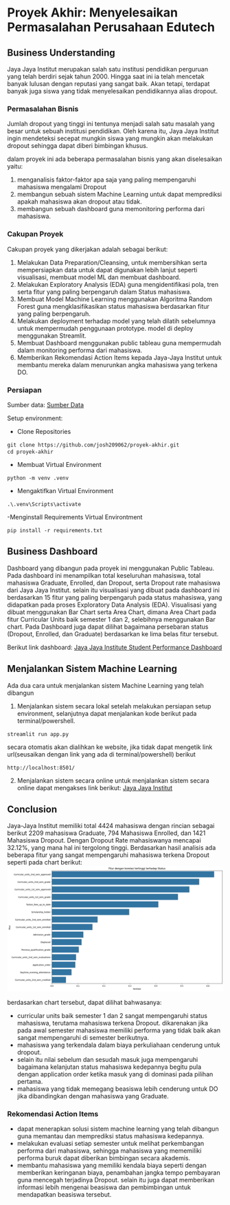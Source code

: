 # Proyek Akhir: Menyelesaikan Permasalahan Perusahaan Edutech

## Business Understanding
Jaya Jaya Institut merupakan salah satu institusi pendidikan perguruan yang telah berdiri sejak tahun 2000. Hingga saat ini ia telah mencetak banyak lulusan dengan reputasi yang sangat baik. Akan tetapi, terdapat banyak juga siswa yang tidak menyelesaikan pendidikannya alias dropout.

### Permasalahan Bisnis
Jumlah dropout yang tinggi ini tentunya menjadi salah satu masalah yang besar untuk sebuah institusi pendidikan. Oleh karena itu, Jaya Jaya Institut ingin mendeteksi secepat mungkin siswa yang mungkin akan melakukan dropout sehingga dapat diberi bimbingan khusus.

dalam proyek ini ada beberapa permasalahan bisnis yang akan diselesaikan yaitu:
1. menganalisis faktor-faktor apa saja yang paling mempengaruhi mahasiswa mengalami Dropout
2. membangun sebuah sistem Machine Learning untuk dapat memprediksi apakah mahasiswa akan dropout atau tidak.
3. membangun sebuah dashboard guna memonitoring performa dari mahasiswa.

### Cakupan Proyek
Cakupan proyek yang dikerjakan adalah sebagai berikut:
1. Melakukan Data Preparation/Cleansing, untuk membersihkan serta mempersiapkan data untuk dapat digunakan lebih lanjut seperti visualisasi, membuat model ML dan membuat dashboard.
2. Melakukan Exploratory Analysis (EDA) guna mengidentifikasi pola, tren serta fitur yang paling berpengaruh dalam Status mahasiswa.
3. Membuat Model Machine Learning menggunakan Algoritma Random Forest guna mengklasifikasikan status mahasiswa berdasarkan fitur yang paling berpengaruh.
4. Melakukan deployment terhadap model yang telah dilatih sebelumnya untuk mempermudah penggunaan prototype. model di deploy menggunakan Streamlit.
5. Membuat Dashboard menggunakan public tableau guna mempermudah dalam monitoring performa dari mahasiswa.
6. Memberikan Rekomendasi Action Items kepada Jaya-Jaya Institut untuk membantu mereka dalam menurunkan angka mahasiswa yang terkena DO.

### Persiapan

Sumber data: [Sumber Data](https://raw.githubusercontent.com/dicodingacademy/dicoding_dataset/refs/heads/main/students_performance/data.csv)

Setup environment:
- Clone Repositories
```
git clone https://github.com/josh209062/proyek-akhir.git
cd proyek-akhir
```
- Membuat Virtual Environment
```
python -m venv .venv
```
- Mengaktifkan Virtual Environment
```
.\.venv\Scripts\activate
```
-Menginstall Requirements Virtual Environtment
```
pip install -r requirements.txt
```

## Business Dashboard
Dashboard yang dibangun pada proyek ini menggunakan Public Tableau. Pada dashboard ini menampilkan total keseluruhan mahasiswa, total mahasiswa Graduate, Enrolled, dan Dropout, serta Dropout rate mahasiswa dari Jaya Jaya Institut. selain itu visualisasi yang dibuat pada dashboard ini berdasarkan 15 fitur yang paling berpengaruh pada status mahasiswa, yang didapatkan pada proses Exploratory Data Analysis (EDA). Visualisasi yang dibuat menggunakan Bar Chart serta Area Chart, dimana Area Chart pada fitur Curricular Units baik semester 1 dan 2, selebihnya menggunakan Bar chart. Pada Dashboard juga dapat dilihat bagaimana persebaran status (Dropout, Enrolled, dan Graduate) berdasarkan ke lima belas fitur tersebut.

Berikut link dashboard: [Jaya Jaya Institute Student Performance Dashboard](https://public.tableau.com/views/StudentsPerformanceDashboard_17505973396140/Dashboard1?:language=en-US&publish=yes&:sid=&:redirect=auth&:display_count=n&:origin=viz_share_link)


## Menjalankan Sistem Machine Learning
Ada dua cara untuk menjalankan sistem Machine Learning yang telah dibangun 
1. Menjalankan sistem secara lokal
setelah melakukan persiapan setup environment, selanjutnya dapat menjalankan kode berikut pada terminal/powershell.
```
streamlit run app.py
```
secara otomatis akan dialihkan ke website, jika tidak dapat mengetik link url(seusaikan dengan link yang ada di terminal/powershell) berikut

```
http://localhost:8501/
```
2. Menjalankan sistem secara online
untuk menjalankan sistem secara online dapat mengakses link berikut: [Jaya Jaya Institut]()

## Conclusion
Jaya-Jaya Institut memiliki total 4424 mahasiswa dengan rincian sebagai berikut 2209 mahasiswa Graduate, 794 Mahasiswa Enrolled, dan 1421 Mahasiswa Dropout. Dengan Dropout Rate mahasiswanya mencapai 32.12%, yang mana hal ini tergolong tinggi. Berdasarkan hasil analisis ada beberapa fitur yang sangat mempengaruhi mahasiswa terkena Dropout seperti pada chart berikut:
![alt text](image.png)

berdasarkan chart tersebut, dapat dilihat bahwasanya:
- curricular units baik semester 1 dan 2 sangat mempengaruhi status mahasiswa, terutama mahasiswa terkena Dropout. dikarenakan jika pada awal semester mahasiswa memiliki performa yang tidak baik akan sangat mempengaruhi di semester berikutnya.
- mahasiswa yang terkendala dalam biaya perkuliahaan cenderung untuk dropout.
- selain itu nilai sebelum dan sesudah masuk juga mempengaruhi bagaimana kelanjutan status mahasiswa kedepannya begitu pula dengan application order ketika masuk yang di dominasi pada pilihan pertama.
- mahasiswa yang tidak memegang beasiswa lebih cenderung untuk DO jika dibandingkan dengan mahasiswa yang Graduate.


### Rekomendasi Action Items


- dapat menerapkan solusi sistem machine learning yang telah dibangun guna memantau dan memprediksi status mahasiswa kedepannya.
- melakukan evaluasi setiap semester untuk melihat perkembangan performa dari mahasiswa, sehingga mahasiswa yang mememiliki performa buruk dapat diberikan bimbingan secara akademis.
- membantu mahasiswa yang memiliki kendala biaya seperti dengan memberikan keringanan biaya, penambahan jangka tempo pembayaran guna mencegah terjadinya Dropout. selain itu juga dapat memberikan informasi lebih mengenai beasiswa dan pembimbingan untuk mendapatkan beasiswa tersebut.